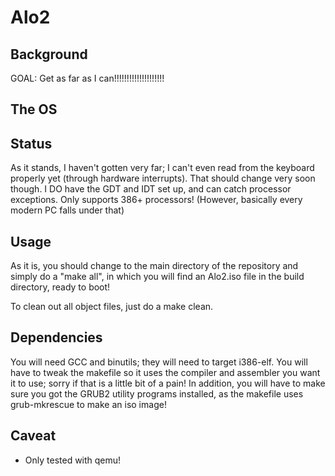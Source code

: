 Alo2
====

Background 
---- 
GOAL:  Get as far as I can!!!!!!!!!!!!!!!!!!!!  

The OS 
----



Status
---- 
As it stands, I haven't gotten very far; I can't even read from the keyboard properly yet (through hardware interrupts). That should change very soon though. I DO have the GDT and IDT set up, and can catch processor exceptions. 
Only supports 386+ processors! (However, basically every modern PC falls under that)

Usage 
---- 
As it is, you should change to the main directory of the repository and simply do a "make all", in which you will find an Alo2.iso file in the build directory, ready to boot! 

To clean out all object files, just do a make clean. 

Dependencies 
---- 
You will need GCC and binutils; they will need to target i386-elf. You will have to tweak the makefile so it uses the compiler and assembler you want it to use; sorry if that is a little bit of a pain! In addition, you will have to make sure you got the GRUB2 utility programs installed, as the makefile uses grub-mkrescue to make an iso image! 

Caveat  
---- 
* Only tested with qemu! 


